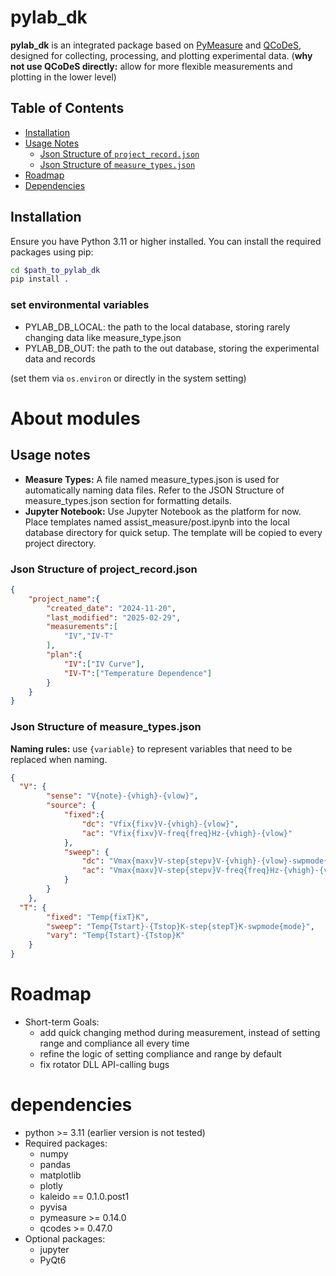 # pylab_dk

**pylab_dk** is an integrated package based on [PyMeasure](https://github.com/pymeasure/pymeasure) and [QCoDeS](https://github.com/microsoft/Qcodes),
designed for collecting, processing, and plotting experimental data.
(**why not use QCoDeS directly:** allow for more flexible measurements and plotting in the lower level)

## Table of Contents

- [Installation](#installation)
- [Usage Notes](#usage-notes)
    - [Json Structure of `project_record.json`](#json-structure-of-project_recordjson)
    - [Json Structure of `measure_types.json`](#json-structure-of-measure_typesjson)
- [Roadmap](#Roadmap)
- [Dependencies](#dependencies)

## Installation

Ensure you have Python 3.11 or higher installed. You can install the required packages using pip:
```bash
cd $path_to_pylab_dk
pip install .
```
### set environmental variables
- PYLAB_DB_LOCAL: the path to the local database, storing rarely changing data like measure_type.json
- PYLAB_DB_OUT: the path to the out database, storing the experimental data and records

(set them via `os.environ` or directly in the system setting)

# About modules

## Usage notes
- **Measure Types:** A file named measure_types.json is used for automatically naming data files. 
Refer to the JSON Structure of measure_types.json section for formatting details.
- **Jupyter Notebook:** Use Jupyter Notebook as the platform for now. Place templates named assist_measure/post.ipynb 
into the local database directory for quick setup. The template will be copied to every project directory.

### Json Structure of project_record.json
```json
{
    "project_name":{
        "created_date": "2024-11-20",
        "last_modified": "2025-02-29",
        "measurements":[
            "IV","IV-T"
        ],
        "plan":{
            "IV":["IV Curve"],
            "IV-T":["Temperature Dependence"]
        }
    }
}

```

### Json Structure of measure_types.json
**Naming rules:** use `{variable}` to represent variables that need to be replaced when naming.
```json
{        
  "V": {
        "sense": "V{note}-{vhigh}-{vlow}",
        "source": {
            "fixed":{
                "dc": "Vfix{fixv}V-{vhigh}-{vlow}",
                "ac": "Vfix{fixv}V-freq{freq}Hz-{vhigh}-{vlow}"
            },
            "sweep": {
                "dc": "Vmax{maxv}V-step{stepv}V-{vhigh}-{vlow}-swpmode{mode}",
                "ac": "Vmax{maxv}V-step{stepv}V-freq{freq}Hz-{vhigh}-{vlow}"
            }
        }
    },
  "T": {
        "fixed": "Temp{fixT}K",
        "sweep": "Temp{Tstart}-{Tstop}K-step{stepT}K-swpmode{mode}",
        "vary": "Temp{Tstart}-{Tstop}K"
    }
}
```

# Roadmap
- Short-term Goals:
  - add quick changing method during measurement, instead of setting range and compliance all every time
  - refine the logic of setting compliance and range by default
  - fix rotator DLL API-calling bugs

# dependencies
- python >= 3.11 (earlier version is not tested)
- Required packages:
  - numpy
  - pandas
  - matplotlib
  - plotly
  - kaleido == 0.1.0.post1
  - pyvisa
  - pymeasure >= 0.14.0
  - qcodes >= 0.47.0
- Optional packages:
  - jupyter
  - PyQt6
